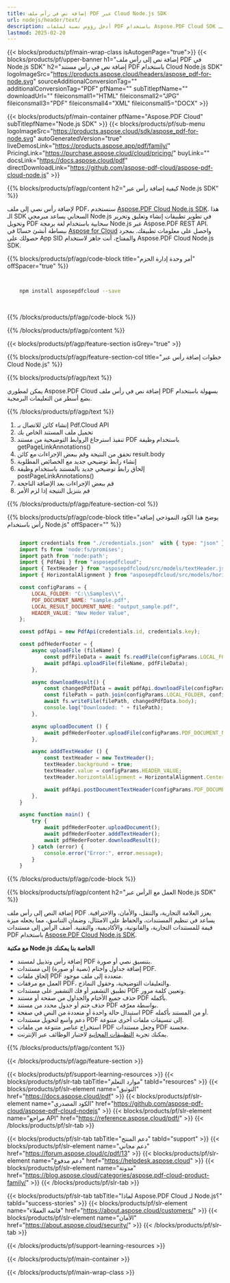 ```yaml
---
title: إضافة نص في رأس ملف PDF عبر Cloud Node.js SDK
url: nodejs/header/text/
description: أدخل رؤوس نصية لملفات PDF باستخدام Aspose.PDF Cloud SDK لـ Node.js.
lastmod: 2025-02-20
---
```


{{< blocks/products/pf/main-wrap-class isAutogenPage="true">}}
{{< blocks/products/pf/upper-banner h1="إضافة نص إلى رأس ملف PDF في Node.js SDK" h2="إضافة نص في رأس مستند PDF باستخدام Cloud Node.js SDK" logoImageSrc="https://products.aspose.cloud/headers/aspose_pdf-for-node.svg" sourceAdditionalConversionTag="" additionalConversionTag="PDF" pfName="" subTitlepfName="" downloadUrl="" fileiconsmall1="HTML" fileiconsmall2="JPG" fileiconsmall3="PDF" fileiconsmall4="XML" fileiconsmall5="DOCX" >}}

{{< blocks/products/pf/main-container pfName="Aspose.PDF Cloud" subTitlepfName="Node.js SDK" >}}
{{< blocks/products/pf/sub-menu logoImageSrc="https://products.aspose.cloud/sdk/aspose_pdf-for-node.svg"
autoGeneratedVersion="true"
liveDemosLink="https://products.aspose.app/pdf/family/" PricingLink="https://purchase.aspose.cloud/cloud/pricing/" buyLink="" docsLink="https://docs.aspose.cloud/pdf"  directDownloadLink="https://github.com/aspose-pdf-cloud/aspose-pdf-cloud-node.js" >}}

{{% blocks/products/pf/agp/content h2="كيفية إضافة رأس عبر Node.js SDK" %}}

لإضافة رأس نصي إلى ملف PDF، سنستخدم
[Aspose.PDF Cloud Node.js SDK](https://products.aspose.cloud/pdf/nodejs/). هذا الـ SDK السحابي يساعد مبرمجي Node.js في تطوير تطبيقات إنشاء وتعليق وتحرير وتحويل PDF سحابية باستخدام لغة برمجة Node.js عبر Aspose.PDF REST API. ببساطة أنشئ حسابًا في [Aspose for Cloud](https://dashboard.aspose.cloud/#/apps) واحصل على معلومات تطبيقك. بمجرد حصولك على App SID والمفتاح، أنت جاهز لاستخدام Aspose.PDF Cloud Node.js SDK.

{{% blocks/products/pf/agp/code-block title="أمر وحدة إدارة الحزم" offSpacer="true" %}}

```bash

     
    npm install asposepdfcloud --save
     
     

```

{{% /blocks/products/pf/agp/code-block %}}

{{% /blocks/products/pf/agp/content %}}

{{< blocks/products/pf/agp/feature-section isGrey="true" >}}

{{% blocks/products/pf/agp/feature-section-col title="خطوات إضافة رأس عبر Cloud Node.js" %}}

{{% blocks/products/pf/agp/text %}}

يمكن لمطوري Aspose.PDF Cloud إضافة نص في رأس ملف PDF بسهولة باستخدام بضع أسطر من التعليمات البرمجية.

{{% /blocks/products/pf/agp/text %}}

1. إنشاء كائن للاتصال بـ Pdf.Cloud API
1. تحميل ملف المستند الخاص بك
1. تنفيذ استرجاع الروابط التوضيحية من مستند PDF باستخدام وظيفة getPageLinkAnnotations()
1. تحقق من النتيجة وقم ببعض الإجراءات مع كائن result.body
1. إنشاء رابط توضيحي جديد مع الخصائص المطلوبة
1. إلحاق رابط توضيحي جديد بالمستند باستخدام وظيفة postPageLinkAnnotations()
1. قم ببعض الإجراءات بعد الإضافة الناجحة
1. قم بتنزيل النتيجة إذا لزم الأمر

{{% /blocks/products/pf/agp/feature-section-col %}}


{{% blocks/products/pf/agp/code-block title="يوضح هذا الكود النموذجي إضافة رأس باستخدام Node.js" offSpacer="" %}}

```js

    import credentials from "./credentials.json"  with { type: "json" };
    import fs from 'node:fs/promises';
    import path from 'node:path';
    import { PdfApi } from "asposepdfcloud";
    import { TextHeader } from "asposepdfcloud/src/models/textHeader.js";
    import { HorizontalAlignment } from "asposepdfcloud/src/models/horizontalAlignment.js";

    const configParams = {
        LOCAL_FOLDER: "C:\\Samples\\",
        PDF_DOCUMENT_NAME: "sample.pdf",
        LOCAL_RESULT_DOCUMENT_NAME: "output_sample.pdf",
        HEADER_VALUE: "New Heder Value",
    };

    const pdfApi = new PdfApi(credentials.id, credentials.key);

    const pdfHederFooter = {
        async uploadFile (fileName) {
            const pdfFileData = await fs.readFile(configParams.LOCAL_FOLDER + fileName);
            await pdfApi.uploadFile(fileName, pdfFileData);
        },

        async downloadResult() {
            const changedPdfData = await pdfApi.downloadFile(configParams.PDF_DOCUMENT_NAME);
            const filePath = path.join(configParams.LOCAL_FOLDER, configParams.LOCAL_RESULT_DOCUMENT_NAME);
            await fs.writeFile(filePath, changedPdfData.body);
            console.log("Downloaded: " + filePath);
        },

        async uploadDocument () {
            await pdfHederFooter.uploadFile(configParams.PDF_DOCUMENT_NAME);
        },

        async adddTextHeader () {
            const textHeader = new TextHeader();
            textHeader.background = true;
            textHeader.value = configParams.HEADER_VALUE;
            textHeader.horizontalAlignment = HorizontalAlignment.Center;

            await pdfApi.postDocumentTextHeader(configParams.PDF_DOCUMENT_NAME, textHeader);
        },
    }

    async function main() {
        try {
            await pdfHederFooter.uploadDocument();
            await pdfHederFooter.adddTextHeader();
            await pdfHederFooter.downloadResult();
        } catch (error) {
            console.error("Error:", error.message);
        }
    }
```

{{% /blocks/products/pf/agp/code-block %}}

{{% blocks/products/pf/agp/content h2="العمل مع الرأس عبر Node.js SDK" %}}

إضافة النص إلى رأس ملف PDF يعزز العلامة التجارية، والتنقل، والأمان، والاحترافية. يساعد في تنظيم المستندات، والحفاظ على الامتثال، وضمان التناسق، مما يجعله ميزة قيمة للمستندات التجارية، والقانونية، والأكاديمية، والتقنية.
أضف الرأس إلى مستندات PDF باستخدام [Aspose.PDF Cloud Node.js SDK](https://products.aspose.cloud/pdf/nodejs/).

**مع مكتبة Node.js الخاصة بنا يمكنك**

+ إضافة رأس وتذييل لمستند PDF بتنسيق نصي أو صورة.
+ إضافة جداول وأختام (نصية أو صورة) إلى مستندات PDF.
+ إلحاق ملفات PDF متعددة إلى ملف موجود.
+ العمل مع مرفقات PDF، والتعليقات التوضيحية، وحقول النماذج.
+ تطبيق التشفير أو فك التشفير على مستندات PDF وتعيين كلمة مرور.
+ حذف جميع الأختام والجداول من صفحة أو مستند PDF بأكمله.
+ حذف ختم أو جدول محدد من مستند PDF بواسطة معرّفه.
+ استبدال حالة واحدة أو متعددة من النص في صفحة PDF أو من المستند بأكمله.
+ دعم واسع لتحويل مستندات PDF إلى تنسيقات ملفات أخرى متنوعة.
+ استخراج عناصر متنوعة من ملفات PDF وجعل مستندات PDF محسنة.
+ يمكنك تجربة [التطبيقات المجانية](https://products.aspose.app/pdf/family/) لاختبار الوظائف عبر الإنترنت.

{{% /blocks/products/pf/agp/content %}}

{{< /blocks/products/pf/agp/feature-section >}}

{{< blocks/products/pf/support-learning-resources >}}
{{< blocks/products/pf/slr-tab tabTitle="موارد التعلم" tabId="resources" >}}
{{< blocks/products/pf/slr-element name="التوثيق" href="https://docs.aspose.cloud/pdf" >}}
{{< blocks/products/pf/slr-element name="الكود المصدري" href="https://github.com/aspose-pdf-cloud/aspose-pdf-cloud-nodejs" >}}
{{< blocks/products/pf/slr-element name="مراجع API" href="https://reference.aspose.cloud/pdf/" >}}
{{< /blocks/products/pf/slr-tab >}}

{{< blocks/products/pf/slr-tab tabTitle="دعم المنتج" tabId="support" >}}
{{< blocks/products/pf/slr-element name="دعم مجاني" href="https://forum.aspose.cloud/c/pdf/13" >}}
{{< blocks/products/pf/slr-element name="دعم مدفوع" href="https://helpdesk.aspose.cloud" >}}
{{< blocks/products/pf/slr-element name="مدونة" href="https://blog.aspose.cloud/categories/aspose.pdf-cloud-product-family/" >}}
{{< /blocks/products/pf/slr-tab >}}

{{< blocks/products/pf/slr-tab tabTitle="لماذا Aspose.PDF Cloud لـ Node.js؟" tabId="success-stories" >}}
{{< blocks/products/pf/slr-element name="قائمة العملاء" href="https://about.aspose.cloud/customers/" >}}
{{< blocks/products/pf/slr-element name="الأمان" href="https://about.aspose.cloud/security/" >}}
{{< /blocks/products/pf/slr-tab >}}

{{< /blocks/products/pf/support-learning-resources >}}

<!-- aboutfile Ends -->

{{< /blocks/products/pf/main-container >}}

{{< /blocks/products/pf/main-wrap-class >}}




